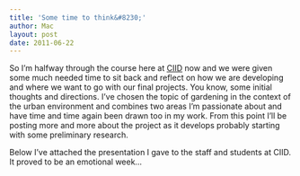 ```yaml
---
title: 'Some time to think&#8230;'
author: Mac
layout: post
date: 2011-06-22
---
```


So I&#8217;m halfway through the course here at [CIID][1] now and we were given some much needed time to sit back and reflect on how we are developing and where we want to go with our final projects. You know, some initial thoughts and directions. I&#8217;ve chosen the topic of gardening in the context of the urban environment and combines two areas I&#8217;m passionate about and have time and time again been drawn too in my work. From this point I&#8217;ll be posting more and more about the project as it develops probably starting with some preliminary research.

Below I&#8217;ve attached the presentation I gave to the staff and students at CIID. It proved to be an emotional week&#8230;

 [1]: http://www.ciid.dk